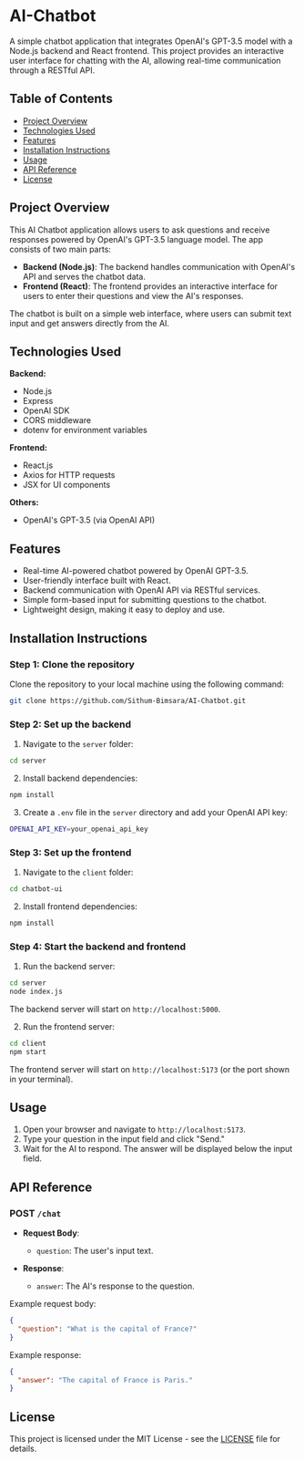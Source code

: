 
# AI-Chatbot

A simple chatbot application that integrates OpenAI's GPT-3.5 model with a Node.js backend and React frontend. This project provides an interactive user interface for chatting with the AI, allowing real-time communication through a RESTful API.

## Table of Contents
- [Project Overview](#project-overview)
- [Technologies Used](#technologies-used)
- [Features](#features)
- [Installation Instructions](#installation-instructions)
- [Usage](#usage)
- [API Reference](#api-reference)
- [License](#license)

## Project Overview

This AI Chatbot application allows users to ask questions and receive responses powered by OpenAI's GPT-3.5 language model. The app consists of two main parts:

- **Backend (Node.js)**: The backend handles communication with OpenAI's API and serves the chatbot data.
- **Frontend (React)**: The frontend provides an interactive interface for users to enter their questions and view the AI's responses.

The chatbot is built on a simple web interface, where users can submit text input and get answers directly from the AI.

## Technologies Used

**Backend:**
- Node.js
- Express
- OpenAI SDK
- CORS middleware
- dotenv for environment variables

**Frontend:**
- React.js
- Axios for HTTP requests
- JSX for UI components

**Others:**
- OpenAI's GPT-3.5 (via OpenAI API)

## Features
- Real-time AI-powered chatbot powered by OpenAI GPT-3.5.
- User-friendly interface built with React.
- Backend communication with OpenAI API via RESTful services.
- Simple form-based input for submitting questions to the chatbot.
- Lightweight design, making it easy to deploy and use.

## Installation Instructions

### Step 1: Clone the repository

Clone the repository to your local machine using the following command:

```bash
git clone https://github.com/Sithum-Bimsara/AI-Chatbot.git
```

### Step 2: Set up the backend

1. Navigate to the `server` folder:

```bash
cd server
```

2. Install backend dependencies:

```bash
npm install
```

3. Create a `.env` file in the `server` directory and add your OpenAI API key:

```bash
OPENAI_API_KEY=your_openai_api_key
```

### Step 3: Set up the frontend

1. Navigate to the `client` folder:

```bash
cd chatbot-ui
```

2. Install frontend dependencies:

```bash
npm install
```

### Step 4: Start the backend and frontend

1. Run the backend server:

```bash
cd server
node index.js
```

The backend server will start on `http://localhost:5000`.

2. Run the frontend server:

```bash
cd client
npm start
```

The frontend server will start on `http://localhost:5173` (or the port shown in your terminal).

## Usage

1. Open your browser and navigate to `http://localhost:5173`.
2. Type your question in the input field and click "Send."
3. Wait for the AI to respond. The answer will be displayed below the input field.

## API Reference

### POST `/chat`

- **Request Body**:
  - `question`: The user's input text.

- **Response**:
  - `answer`: The AI's response to the question.

Example request body:

```json
{
  "question": "What is the capital of France?"
}
```

Example response:

```json
{
  "answer": "The capital of France is Paris."
}
```

## License

This project is licensed under the MIT License - see the [LICENSE](LICENSE) file for details.
